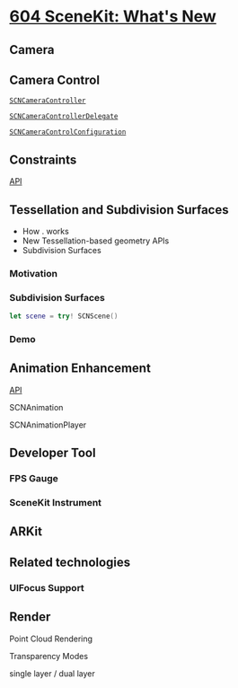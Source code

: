 
# [604 SceneKit: What's New](https://developer.apple.com/videos/play/wwdc2017/604/)


## Camera

## Camera Control

[`SCNCameraController`](SCNCameraController)

[`SCNCameraControllerDelegate`](https://developer.apple.com/documentation/scenekit/scncameracontrollerdelegate)


[`SCNCameraControlConfiguration`](https://developer.apple.com/documentation/scenekit/scncameracontrolconfiguration)


## Constraints

[API](https://developer.apple.com/documentation/scenekit/constraints)


## Tessellation and Subdivision Surfaces

* How . works
* New Tessellation-based geometry APIs
* Subdivision Surfaces


### Motivation


### Subdivision Surfaces

```swift
let scene = try! SCNScene()


```

### Demo


## Animation Enhancement

[API](https://developer.apple.com/documentation/scenekit/animation)



SCNAnimation

SCNAnimationPlayer

## Developer Tool

### FPS Gauge


### SceneKit Instrument

## ARKit


## Related technologies

### UIFocus Support

## Render

Point Cloud Rendering

Transparency Modes

single layer / dual layer
